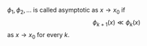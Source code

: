 $\phi_{1},\phi_{2},\dots$ is called asymptotic as $x\to x_0$ if $$\phi_{k+1}(x)\ll \phi_{k}(x)$$ as $x\to x_0$ for every $k$.
